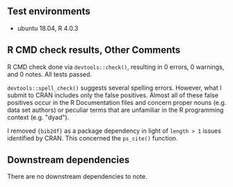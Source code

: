 ## Test environments

* ubuntu 18.04, R 4.0.3

## R CMD check results, Other Comments

R CMD check done via `devtools::check()`, resulting in 0 errors, 0 warnings, and 0 notes. All tests passed.

`devtools::spell_check()` suggests several spelling errors. However, what I submit to CRAN includes only the false positives. Almost all of these false positives occur in the R Documentation files and concern proper nouns (e.g. data set authors) or peculiar terms that are unfamiliar in the R programming context (e.g. "dyad"). 

I removed `{bib2df}` as a package dependency in light of `length > 1` issues identified by CRAN. This concerned the `ps_cite()` function.

## Downstream dependencies

There are no downstream dependencies to note.
